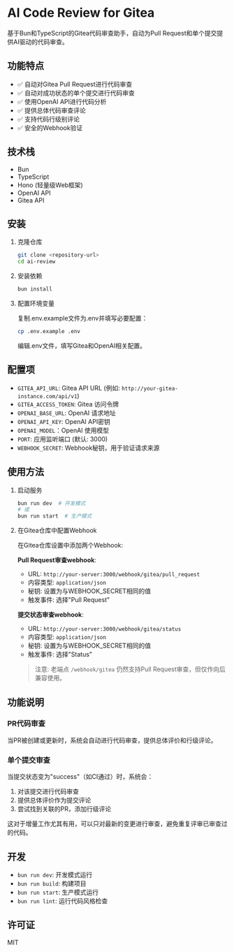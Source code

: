 # AI Code Review for Gitea

基于Bun和TypeScript的Gitea代码审查助手，自动为Pull Request和单个提交提供AI驱动的代码审查。

## 功能特点

- ✅ 自动对Gitea Pull Request进行代码审查
- ✅ 自动对成功状态的单个提交进行代码审查
- ✅ 使用OpenAI API进行代码分析
- ✅ 提供总体代码审查评论
- ✅ 支持代码行级别评论
- ✅ 安全的Webhook验证

## 技术栈

- Bun
- TypeScript
- Hono (轻量级Web框架)
- OpenAI API
- Gitea API

## 安装

1. 克隆仓库

   ```bash
   git clone <repository-url>
   cd ai-review
   ```

2. 安装依赖

   ```bash
   bun install
   ```

3. 配置环境变量

   复制.env.example文件为.env并填写必要配置：

   ```bash
   cp .env.example .env
   ```

   编辑.env文件，填写Gitea和OpenAI相关配置。

## 配置项

- `GITEA_API_URL`: Gitea API URL (例如: `http://your-gitea-instance.com/api/v1`)
- `GITEA_ACCESS_TOKEN`: Gitea 访问令牌
- `OPENAI_BASE_URL`: OpenAI 请求地址
- `OPENAI_API_KEY`: OpenAI API密钥
- `OPENAI_MODEL`：OpenAI 使用模型
- `PORT`: 应用监听端口 (默认: 3000)
- `WEBHOOK_SECRET`: Webhook秘钥，用于验证请求来源

## 使用方法

1. 启动服务

   ```bash
   bun run dev  # 开发模式
   # 或
   bun run start  # 生产模式
   ```

2. 在Gitea仓库中配置Webhook

   在Gitea仓库设置中添加两个Webhook:

   **Pull Request审查webhook**:
   - URL: `http://your-server:3000/webhook/gitea/pull_request`
   - 内容类型: `application/json`
   - 秘钥: 设置为与WEBHOOK_SECRET相同的值
   - 触发事件: 选择"Pull Request"

   **提交状态审查webhook**:
   - URL: `http://your-server:3000/webhook/gitea/status`
   - 内容类型: `application/json`
   - 秘钥: 设置为与WEBHOOK_SECRET相同的值
   - 触发事件: 选择"Status"

   > 注意: 老端点 `/webhook/gitea` 仍然支持Pull Request审查，但仅作向后兼容使用。

## 功能说明

### PR代码审查

当PR被创建或更新时，系统会自动进行代码审查，提供总体评价和行级评论。

### 单个提交审查

当提交状态变为"success"（如CI通过）时，系统会：

1. 对该提交进行代码审查
2. 提供总体评价作为提交评论
3. 尝试找到关联的PR，添加行级评论

这对于增量工作尤其有用，可以只对最新的变更进行审查，避免重复评审已审查过的代码。

## 开发

- `bun run dev`: 开发模式运行
- `bun run build`: 构建项目
- `bun run start`: 生产模式运行
- `bun run lint`: 运行代码风格检查

## 许可证

MIT
